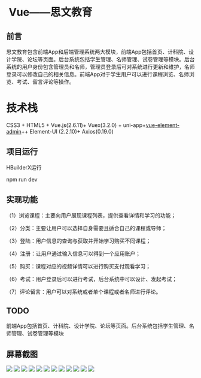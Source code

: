 #  **Vue——思文教育** 
## 前言

思文教育包含前端App和后端管理系统两大模块，前端App包括首页、计科院、设计学院、论坛等页面。后台系统包括学生管理、名师管理、试卷管理等模块。后台系统的用户身份包含管理员和名师，管理员登录后可对系统进行更新和维护，名师登录可以修改自己的相关信息。前端App对于学生用户可以进行课程浏览、名师浏览、考试、留言评论等操作。

# 技术栈
CSS3 + HTML5 + Vue.js(2.6.11)+ Vuex(3.2.0) + uni-app+[vue-element-admin](http://panjiachen.github.io/vue-element-admin)++ Element-UI (2.2.10)+ Axios(0.19.0)

## 项目运行

HBuilderX运行

npm run dev

## 实现功能

（1）浏览课程：主要向用户展现课程列表，提供查看详情和学习的功能；

（2）分类：主要让用户可以选择自身需要且适合自己的课程或导师；

（3）登陆：用户信息的查询与获取并开始学习购买不同课程；

（4）注册：让用户通过输入信息可以得到一个应用账户；

（5）购买：课程对应的视频详情可以进行购买支付观看学习；

（6）考试：用户登录后可以进行考试，后台系统中可以设计、发起考试；

（7）评论留言：用户可以对系统或者单个课程或者名师进行评论。

## TODO

前端App包括首页、计科院、设计学院、论坛等页面。后台系统包括学生管理、名师管理、试卷管理等模块



## 屏幕截图

<img src="./images/1.png">

<img src="./images/2.png">

<img src="./images/3.png">

<img src="./images/4.png">

<img src="./images/5.png">

<img src="./images/6.png">

<img src="./images/7.png">

<img src="./images/8.png">

<img src="./images/9.png">

<img src="./images/10.png">

<img src="./images/11.png">

<img src="./images/12.png">

